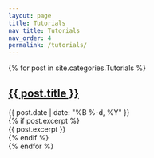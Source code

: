 ```yaml
---
layout: page
title: Tutorials
nav_title: Tutorials
nav_order: 4
permalink: /tutorials/
---
```


{% for post in site.categories.Tutorials %}
  <article class="post-entry">
    <h2><a href="{{ post.url | relative_url }}">{{ post.title }}</a></h2>
    <div class="post-meta">{{ post.date | date: "%B %-d, %Y" }}</div>
    {% if post.excerpt %}
      <div class="post-excerpt">{{ post.excerpt }}</div>
    {% endif %}
  </article>
{% endfor %}
